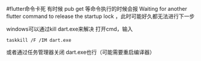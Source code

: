 #flutter命令卡死
有时候 pub get 等命令执行的时候会报 Waiting for another flutter command to release the startup lock ，此时可能好久都无法进行下一步

windows可以通过kill dart.exe来解决
打开cmd，输入
```
taskkill /F /IM dart.exe
```
或者通过任务管理器关闭 dart.exe也行（可能需要重启编译器）
 